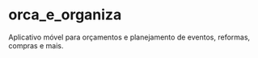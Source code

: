 # orca_e_organiza
Aplicativo móvel para orçamentos e planejamento de eventos, reformas, compras e mais.
